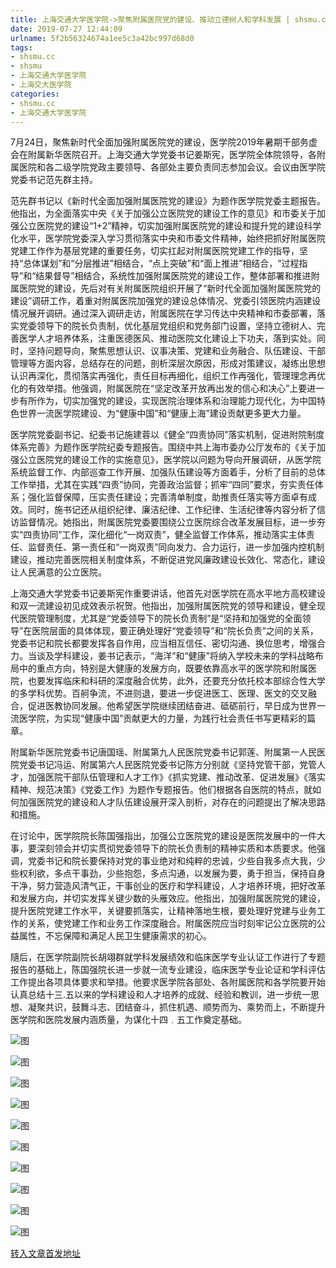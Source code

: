 ```yaml
---
title: 上海交通大学医学院->聚焦附属医院党的建设、推动立德树人和学科发展 | shsmu.cc
date: 2019-07-27 12:44:09
urlname: 5f2b56324674a1ee5c3a42bc997d68d0
tags: 
- shsmu.cc
- shsmu
- 上海交通大学医学院
- 上海交大医学院
categories:
- shsmu.cc
- 上海交通大学医学院
---
```



7月24日，聚焦新时代全面加强附属医院党的建设，医学院2019年暑期干部务虚会在附属新华医院召开。上海交通大学党委书记姜斯宪，医学院全体院领导，各附属医院和各二级学院党政主要领导、各部处主要负责同志参加会议。会议由医学院党委书记范先群主持。

范先群书记以《新时代全面加强附属医院党的建设》为题作医学院党委主题报告。他指出，为全面落实中央《关于加强公立医院党的建设工作的意见》和市委关于加强公立医院党的建设“1+2”精神，切实加强附属医院党的建设和提升党的建设科学化水平，医学院党委深入学习贯彻落实中央和市委文件精神，始终把抓好附属医院党建工作作为基层党建的重要任务，切实扛起对附属医院党建工作的指导，坚持“总体谋划”和“分层推进”相结合，“点上突破”和“面上推进”相结合，“过程指导”和“结果督导”相结合，系统性加强附属医院党的建设工作，整体部署和推进附属医院党的建设，先后对有关附属医院组织开展了“新时代全面加强附属医院党的建设”调研工作，着重对附属医院加强党的建设总体情况、党委引领医院内涵建设情况展开调研。通过深入调研走访，附属医院在学习传达中央精神和市委部署，落实党委领导下的院长负责制，优化基层党组织和党务部门设置，坚持立德树人、完善医学人才培养体系，注重医德医风、推动医院文化建设上下功夫，落到实处。同时，坚持问题导向，聚焦思想认识、议事决策、党建和业务融合、队伍建设、干部管理等方面内容，总结存在的问题，剖析深层次原因，形成对策建议，凝练出思想认识再深化，贯彻落实再强化，责任目标再细化，组织工作再强化，管理理念再优化的有效举措。他强调，附属医院在“坚定改革开放再出发的信心和决心”上要进一步有所作为，切实加强党的建设，实现医院治理体系和治理能力现代化，为中国特色世界一流医学院建设、为“健康中国”和“健康上海”建设贡献更多更大力量。

医学院党委副书记、纪委书记施建蓉以《健全“四责协同”落实机制，促进附院制度体系完善》为题作医学院纪委专题报告。围绕中共上海市委办公厅发布的《关于加强公立医院党的建设工作的实施意见》，医学院以问题为导向开展调研，从医学院系统监督工作、内部巡查工作开展、加强队伍建设等方面着手，分析了目前的总体工作举措，尤其在实践“四责”协同，完善政治监督；抓牢“四同”要求，夯实责任体系；强化监督保障，压实责任建设；完善清单制度，助推责任落实等方面卓有成效。同时，施书记还从组织纪律、廉洁纪律、工作纪律、生活纪律等内容分析了信访监督情况。她指出，附属医院党委要围绕公立医院综合改革发展目标，进一步夯实“四责协同”工作，深化细化“一岗双责”，健全监督工作体系，推动落实主体责任、监督责任、第一责任和“一岗双责”同向发力、合力运行，进一步加强内控机制建设，推动完善医院相关制度体系，不断促进党风廉政建设长效化、常态化，建设让人民满意的公立医院。

上海交通大学党委书记姜斯宪作重要讲话，他首先对医学院在高水平地方高校建设和双一流建设初见成效表示祝贺。他指出，加强附属医院党的领导和建设，健全现代医院管理制度，尤其是“党委领导下的院长负责制”是“坚持和加强党的全面领导”在医院层面的具体体现，要正确处理好“党委领导”和“院长负责”之间的关系，党委书记和院长都要发挥各自作用，应当相互信任、密切沟通、换位思考，增强合力。当谈及学科建设，姜书记表示，“海洋”和“健康”将纳入学校未来的学科战略布局中的重点方向，特别是大健康的发展方向，既要依靠高水平的医学院和附属医院，也要发挥临床和科研的深度融合优势，此外，还要充分依托校本部综合性大学的多学科优势。百舸争流，不进则退，要进一步促进医工、医理、医文的交叉融合，促进医教协同发展。他希望医学院继续团结奋进、砥砺前行，早日成为世界一流医学院，为实现“健康中国”贡献更大的力量，为践行社会责任书写更精彩的篇章。

附属新华医院党委书记唐国瑶、附属第九人民医院党委书记郭莲、附属第一人民医院党委书记冯运、附属第六人民医院党委书记陈方分别就《坚持党管干部，党管人才，加强医院干部队伍管理和人才工作》《抓实党建、推动改革、促进发展》《落实精神、规范决策》《党委工作》为题作专题报告。他们根据各自医院的特点，就如何加强医院党的建设和人才队伍建设展开深入剖析，对存在的问题提出了解决思路和措施。

在讨论中，医学院院长陈国强指出，加强公立医院党的建设是医院发展中的一件大事，要深刻领会并切实贯彻党委领导下的院长负责制的精神实质和本质要求。他强调，党委书记和院长要保持对党的事业绝对和纯粹的忠诚，少些自我多点大我，少些权利欲，多点干事劲，少些抱怨，多点沟通，以发展为要，勇于担当，保持自身干净，努力营造风清气正，干事创业的医疗和学科建设，人才培养环境，把好改革和发展方向，并切实发挥关键少数的头雁效应。他指出，加强附属医院党的建设，提升医院党建工作水平，关键要抓落实，让精神落地生根，要处理好党建与业务工作的关系，使党建工作和业务工作深度融合。附属医院应当时刻牢记公立医院的公益属性，不忘保障和满足人民卫生健康需求的初心。

隨后，在医学院副院长胡翊群就学科发展绩效和临床医学专业认证工作进行了专题报告的基础上，陈国强院长进一步就一流专业建设，临床医学专业论证和学科评估工作提出各项具体要求和举措。他要求医学院各部处、各附属医院和各学院要开始认真总结十三.五以来的学科建设和人才培养的成就、经验和教训，进一步统一思想、凝聚共识，鼓舞斗志、团结奋斗，抓住机遇、顺势而为、乘势而上，不断提升医学院和医院发展内涵质量，为谋化十四﹒五工作奠定基础。



![图](https://www.shsmu.edu.cn/__local/2/06/1A/2427D38C24CF213EB2A0085E9F4_D2F0388D_10C39.jpg)

![图](https://www.shsmu.edu.cn/__local/F/1F/96/5661CB5955FAB089AFA4F7CF5E5_84FD4E64_F27B.jpg)

![图](https://www.shsmu.edu.cn/__local/F/5D/ED/8F2399EEE00216480F463D75932_7EF0767A_E448.jpg)

![图](https://www.shsmu.edu.cn/__local/4/1A/A9/1BEB11783AFC0B2F75932533C25_A3B487AE_1187F.jpg)

![图](https://www.shsmu.edu.cn/__local/7/29/BA/6CB2B15FE7E6111121B2377A658_96A64F54_D2EF.jpg)

![图](https://www.shsmu.edu.cn/__local/2/AE/A3/C70F49DD4C6864AFE0656FA376B_3BB70703_DCFB.jpg)

![图](https://www.shsmu.edu.cn/__local/E/F4/D7/9B77EF7930C754F9DF9FEBF1A9D_05787159_11285.jpg)

![图](https://www.shsmu.edu.cn/__local/0/90/50/0F1395107EF5CB3568FE83ACB58_8F0D585F_F29D.jpg)

![图](https://www.shsmu.edu.cn/__local/E/37/63/92A209769F568841181AADF5105_3D1E07F1_EDE7.jpg)

![图](https://www.shsmu.edu.cn/__local/6/85/12/5D67DE1F293503C8F4365715A9C_FB1D26D7_17F05.jpg)

[转入文章首发地址](https://www.shsmu.edu.cn/news/info/1002/16889.htm)